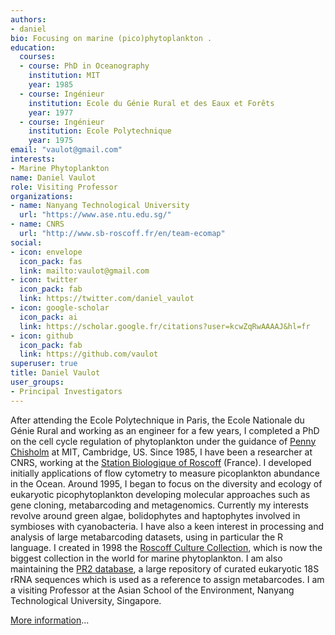 ```yaml
---
authors:
- daniel
bio: Focusing on marine (pico)phytoplankton .
education:
  courses:
  - course: PhD in Oceanography
    institution: MIT
    year: 1985
  - course: Ingénieur
    institution: Ecole du Génie Rural et des Eaux et Forêts
    year: 1977
  - course: Ingénieur
    institution: Ecole Polytechnique
    year: 1975
email: "vaulot@gmail.com"
interests:
- Marine Phytoplankton
name: Daniel Vaulot
role: Visiting Professor
organizations:
- name: Nanyang Technological University
  url: "https://www.ase.ntu.edu.sg/"
- name: CNRS
  url: "http://www.sb-roscoff.fr/en/team-ecomap"
social:
- icon: envelope
  icon_pack: fas
  link: mailto:vaulot@gmail.com
- icon: twitter
  icon_pack: fab
  link: https://twitter.com/daniel_vaulot
- icon: google-scholar
  icon_pack: ai
  link: https://scholar.google.fr/citations?user=kcwZqRwAAAAJ&hl=fr
- icon: github
  icon_pack: fab
  link: https://github.com/vaulot
superuser: true
title: Daniel Vaulot
user_groups:
- Principal Investigators
---
```


After attending the Ecole Polytechnique in Paris, the Ecole Nationale du Génie Rural and working as an engineer for a few years, I completed a PhD on the cell cycle regulation of phytoplankton under the guidance of [Penny Chisholm](https://www.crafoordprize.se/press_release/the-crafoord-prize-in-biosciences-2019) at MIT, Cambridge, US.  Since 1985, I have been a researcher at CNRS, working at the [Station Biologique of Roscoff](http://www.sb-roscoff.fr/en) (France). I developed initially applications of flow cytometry to measure picoplankton abundance in the Ocean.  Around 1995, I began to focus on the diversity and ecology of eukaryotic picophytoplankton developing molecular approaches such as gene cloning, metabarcoding and metagenomics.  Currently my interests revolve around green algae, bolidophytes and haptophytes involved in symbioses with cyanobacteria.  I have also a keen interest in processing and analysis of large metabarcoding datasets, using in particular the R language. I created in 1998 the [Roscoff Culture Collection](http://www.roscoff-culture-collection.org/), which is now the biggest collection in the world for marine phytoplankton. I am also maintaining the [PR2 database](https://github.com/pr2database), a large repository of curated eukaryotic 18S rRNA sequences which is used as a reference to assign metabarcodes.  I am a visiting Professor at the Asian School of the Environment, Nanyang Technological University, Singapore.

[More information](https://vaulot.netlify.com/)...
